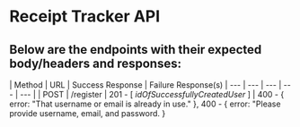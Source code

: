 # Receipt Tracker API
## Below are the endpoints with their expected body/headers and responses:

| Method | URL |  Success Response | Failure Response(s)
| --- | --- | --- | --- | --- |
| POST | /register | 201 - [ *idOfSuccessfullyCreatedUser* ] | 400 - { error: "That username or email is already in use." }, 400 - { error: "Please provide username, email, and password. }